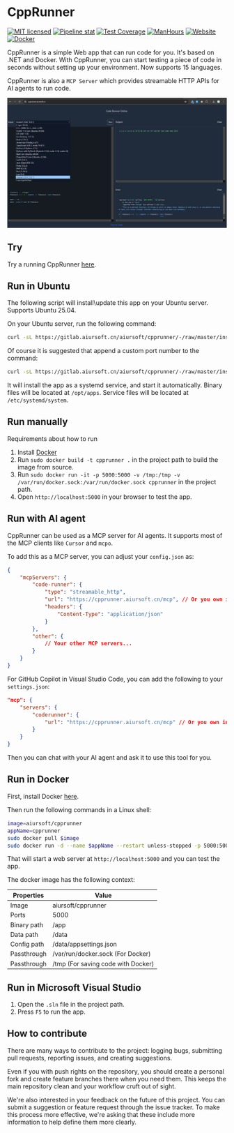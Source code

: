 # CppRunner

[![MIT licensed](https://img.shields.io/badge/license-MIT-blue.svg)](https://gitlab.aiursoft.cn/aiursoft/cpprunner/-/blob/master/LICENSE)
[![Pipeline stat](https://gitlab.aiursoft.cn/aiursoft/cpprunner/badges/master/pipeline.svg)](https://gitlab.aiursoft.cn/aiursoft/cpprunner/-/pipelines)
[![Test Coverage](https://gitlab.aiursoft.cn/aiursoft/cpprunner/badges/master/coverage.svg)](https://gitlab.aiursoft.cn/aiursoft/cpprunner/-/pipelines)
[![ManHours](https://manhours.aiursoft.cn/r/gitlab.aiursoft.cn/aiursoft/cpprunner.svg)](https://gitlab.aiursoft.cn/aiursoft/cpprunner/-/commits/master?ref_type=heads)
[![Website](https://img.shields.io/website?url=https%3A%2F%2Fcpprunner.aiursoft.cn%2F)](https://cpprunner.aiursoft.cn)
[![Docker](https://img.shields.io/docker/pulls/aiursoft/cpprunner.svg)](https://hub.docker.com/r/aiursoft/cpprunner)

CppRunner is a simple Web app that can run code for you. It's based on .NET and Docker. With CppRunner, you can start testing a piece of code in seconds without setting up your environment. Now supports 15 languages.

CppRunner is also a `MCP Server` which provides streamable HTTP APIs for AI agents to run code.

![overview](./screenshot.png)

## Try

Try a running CppRunner [here](https://cpprunner.aiursoft.cn).

## Run in Ubuntu

The following script will install\update this app on your Ubuntu server. Supports Ubuntu 25.04.

On your Ubuntu server, run the following command:

```bash
curl -sL https://gitlab.aiursoft.cn/aiursoft/cpprunner/-/raw/master/install.sh | sudo bash
```

Of course it is suggested that append a custom port number to the command:

```bash
curl -sL https://gitlab.aiursoft.cn/aiursoft/cpprunner/-/raw/master/install.sh | sudo bash -s 8080
```

It will install the app as a systemd service, and start it automatically. Binary files will be located at `/opt/apps`. Service files will be located at `/etc/systemd/system`.

## Run manually

Requirements about how to run

1. Install [Docker](https://www.docker.com/)
2. Run `sudo docker build -t cpprunner .` in the project path to build the image from source.
3. Run `sudo docker run -it -p 5000:5000 -v /tmp:/tmp -v /var/run/docker.sock:/var/run/docker.sock cpprunner` in the project path.
4. Open `http://localhost:5000` in your browser to test the app.

## Run with AI agent

CppRunner can be used as a MCP server for AI agents. It supports most of the MCP clients like `Cursor` and `mcpo`.

To add this as a MCP server, you can adjust your `config.json` as:

```json
{
    "mcpServers": {
        "code-runner": {
            "type": "streamable_http",
            "url": "https://cpprunner.aiursoft.cn/mcp", // Or you own instance URL.
            "headers": {
                "Content-Type": "application/json"
            }
        },
        "other": {
            // Your other MCP servers...
        }
    }
}
```

For GitHub Copilot in Visual Studio Code, you can add the following to your `settings.json`:

```json
"mcp": {
    "servers": {
        "coderunner": {
            "url": "https://cpprunner.aiursoft.cn/mcp" // Or you own instance URL.
        }
    }
}
```

Then you can chat with your AI agent and ask it to use this tool for you.

## Run in Docker

First, install Docker [here](https://docs.docker.com/get-docker/).

Then run the following commands in a Linux shell:

```bash
image=aiursoft/cpprunner
appName=cpprunner
sudo docker pull $image
sudo docker run -d --name $appName --restart unless-stopped -p 5000:5000 -v /var/www/$appName:/data -v /tmp:/tmp -v /var/run/docker.sock:/var/run/docker.sock $image
```

That will start a web server at `http://localhost:5000` and you can test the app.

The docker image has the following context:

| Properties  | Value                                  |
|-------------|----------------------------------------|
| Image       | aiursoft/cpprunner                     |
| Ports       | 5000                                   |
| Binary path | /app                                   |
| Data path   | /data                                  |
| Config path | /data/appsettings.json                 |
| Passthrough | /var/run/docker.sock (For Docker)      |
| Passthrough | /tmp (For saving code with Docker)     |

## Run in Microsoft Visual Studio

1. Open the `.sln` file in the project path.
2. Press `F5` to run the app.

## How to contribute

There are many ways to contribute to the project: logging bugs, submitting pull requests, reporting issues, and creating suggestions.

Even if you with push rights on the repository, you should create a personal fork and create feature branches there when you need them. This keeps the main repository clean and your workflow cruft out of sight.

We're also interested in your feedback on the future of this project. You can submit a suggestion or feature request through the issue tracker. To make this process more effective, we're asking that these include more information to help define them more clearly.
